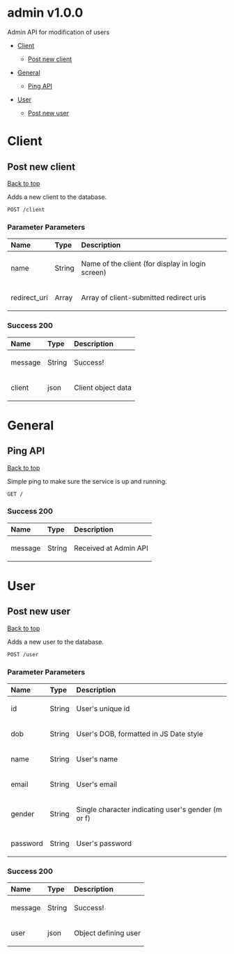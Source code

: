 <a name="top"></a>
# admin v1.0.0

Admin API for modification of users

- [Client](#client)
	- [Post new client](#post-new-client)
	
- [General](#general)
	- [Ping API](#ping-api)
	
- [User](#user)
	- [Post new user](#post-new-user)
	


# Client

## Post new client
[Back to top](#top)

<p>Adds a new client to the database.</p>

	POST /client





### Parameter Parameters

| Name     | Type       | Description                           |
|:---------|:-----------|:--------------------------------------|
| name | String | <p>Name of the client (for display in login screen)</p>|
| redirect_uri | Array | <p>Array of client-submitted redirect uris</p>|


### Success 200

| Name     | Type       | Description                           |
|:---------|:-----------|:--------------------------------------|
| message | String | <p>Success!</p>|
| client | json | <p>Client object data</p>|

# General

## Ping API
[Back to top](#top)

<p>Simple ping to make sure the service is up and running.</p>

	GET /





### Success 200

| Name     | Type       | Description                           |
|:---------|:-----------|:--------------------------------------|
| message | String | <p>Received at Admin API</p>|

# User

## Post new user
[Back to top](#top)

<p>Adds a new user to the database.</p>

	POST /user





### Parameter Parameters

| Name     | Type       | Description                           |
|:---------|:-----------|:--------------------------------------|
| id | String | <p>User's unique id</p>|
| dob | String | <p>User's DOB, formatted in JS Date style</p>|
| name | String | <p>User's name</p>|
| email | String | <p>User's email</p>|
| gender | String | <p>Single character indicating user's gender (m or f)</p>|
| password | String | <p>User's password</p>|


### Success 200

| Name     | Type       | Description                           |
|:---------|:-----------|:--------------------------------------|
| message | String | <p>Success!</p>|
| user | json | <p>Object defining user</p>|

